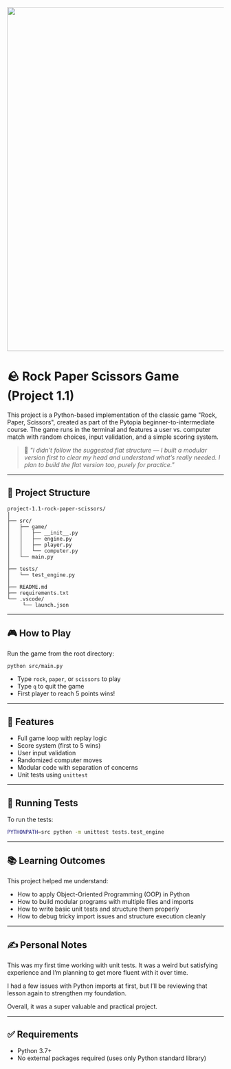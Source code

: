 <img src="./images/banner.png" width="800">

# 🪨 Rock Paper Scissors Game (Project 1.1)

This project is a Python-based implementation of the classic game "Rock, Paper, Scissors", created as part of the Pytopia beginner-to-intermediate course. The game runs in the terminal and features a user vs. computer match with random choices, input validation, and a simple scoring system.

> 💬 *"I didn’t follow the suggested flat structure — I built a modular version first to clear my head and understand what’s really needed. I plan to build the flat version too, purely for practice."*

---

## 📁 Project Structure
```
project-1.1-rock-paper-scissors/  
│  
├── src/  
│   ├── game/  
│   │   ├── __init__.py  
│   │   ├── engine.py  
│   │   ├── player.py  
│   │   └── computer.py  
│   └── main.py  
│  
├── tests/  
│   └── test_engine.py  
│  
├── README.md  
├── requirements.txt  
└── .vscode/  
     └── launch.json
```
---

## 🎮 How to Play

Run the game from the root directory:

```bash
python src/main.py
```

- Type `rock`, `paper`, or `scissors` to play  
- Type `q` to quit the game  
- First player to reach 5 points wins!

---

## 🚀 Features

- Full game loop with replay logic  
- Score system (first to 5 wins)  
- User input validation  
- Randomized computer moves  
- Modular code with separation of concerns  
- Unit tests using `unittest`

---

## 🧪 Running Tests

To run the tests:

```bash
PYTHONPATH=src python -m unittest tests.test_engine
```

---

## 📚 Learning Outcomes

This project helped me understand:

- How to apply Object-Oriented Programming (OOP) in Python  
- How to build modular programs with multiple files and imports  
- How to write basic unit tests and structure them properly  
- How to debug tricky import issues and structure execution cleanly

---

## ✍️ Personal Notes

This was my first time working with unit tests. It was a weird but satisfying experience and I’m planning to get more fluent with it over time.

I had a few issues with Python imports at first, but I’ll be reviewing that lesson again to strengthen my foundation.

Overall, it was a super valuable and practical project.

---

## ✅ Requirements

- Python 3.7+
- No external packages required (uses only Python standard library)
